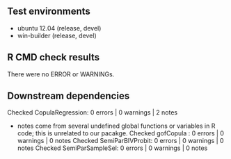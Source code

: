 ## Test environments
* ubuntu 12.04 (release, devel) 
* win-builder (release, devel)

## R CMD check results
There were no ERROR or WARNINGs. 

## Downstream dependencies
Checked CopulaRegression: 0 errors | 0 warnings | 2 notes
   - notes come from several undefined global functions or variables in R code; 
   this is unrelated to our pacakge.
Checked gofCopula       : 0 errors | 0 warnings | 0 notes
Checked SemiParBIVProbit: 0 errors | 0 warnings | 0 notes
Checked SemiParSampleSel: 0 errors | 0 warnings | 0 notes
